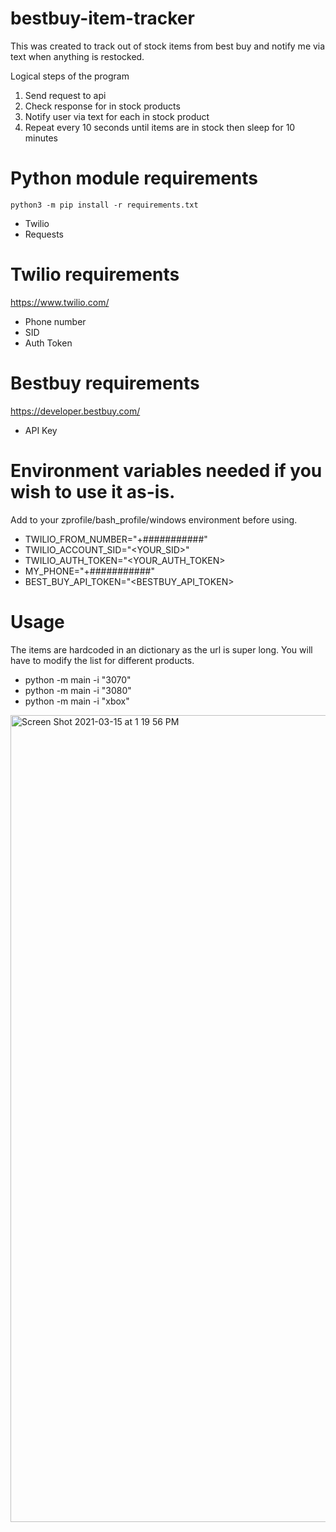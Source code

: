 # bestbuy-item-tracker
This was created to track out of stock items from best buy and notify me via text when anything is restocked.

Logical steps of the program
1) Send request to api
2) Check response for in stock products
3) Notify user via text for each in stock product
4) Repeat every 10 seconds until items are in stock then sleep for 10 minutes

# Python module requirements
```python3 -m pip install -r requirements.txt```
- Twilio
- Requests

# Twilio requirements
https://www.twilio.com/
- Phone number
- SID
- Auth Token

# Bestbuy requirements
https://developer.bestbuy.com/
- API Key

# Environment variables needed if you wish to use it as-is.
Add to your zprofile/bash_profile/windows environment before using.
- TWILIO_FROM_NUMBER="+###########"
- TWILIO_ACCOUNT_SID="<YOUR_SID>"
- TWILIO_AUTH_TOKEN="<YOUR_AUTH_TOKEN>
- MY_PHONE="+###########"
- BEST_BUY_API_TOKEN="<BESTBUY_API_TOKEN>

# Usage
The items are hardcoded in an dictionary as the url is super long. You will have to modify the list for different products.
- python -m main -i "3070"
- python -m main -i "3080"
- python -m main -i "xbox"

<img width="1291" alt="Screen Shot 2021-03-15 at 1 19 56 PM" src="https://user-images.githubusercontent.com/46507986/111194088-3623cc80-8591-11eb-97c2-ead39b77f31c.png">
